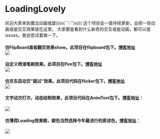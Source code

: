 # LoadingLovely
欢迎大家来到魔法动画城堡(((o(*ﾟ▽ﾟ*)o)))
这个项目会一直持续更新，会把一些动画或是交互效果放在这里。
大家要是看到什么新奇的交互或是动画，都可以提issues。我会尝试着做一下。

#### 仿FlipBoard直板翻页效果show。此项目在flipboard包下。[博客地址](http://ailoli.me/2018/06/10/flip/)<br>![](https://wx4.sinaimg.cn/mw690/a28b91d8gy1fsb0lio2gwg207b0bn1l0.gif)

#### 自定义喷漆笔刷效果。此项目在Pen包下。[博客地址](http://ailoli.me/2018/05/19/pen/)<br>![](https://wx3.sinaimg.cn/mw690/a28b91d8gy1frno53vg91g207y0bn772.gif)

#### 仿京东启动页"跳过"效果。此项目代码在flicker包下。[博客地址](http://ailoli.me/2018/04/30/FlickerView/)<br>![](https://wx1.sinaimg.cn/mw690/a28b91d8gy1fqums8z9rig205f05wmxe.gif)

#### 文字动次打次，动态绘制效果，此项目代码在AnimText包下。[博客地址](http://ailoli.me/2017/11/02/%E5%8A%A8%E7%94%BB%E6%96%87%E5%AD%97/)：
![](https://wx3.sinaimg.cn/mw690/a28b91d8gy1fp397j2ow4g20bb0bn1fn.gif)

#### 仿薄荷Loading效果图，颜色当然选择今年最流行的原谅色，[博客地址](http://ailoli.me/2017/08/19/%E4%BB%BF%E8%96%84%E8%8D%B7/)：  
![](http://ailoli.me/img/20170819-blog-3.gif)

